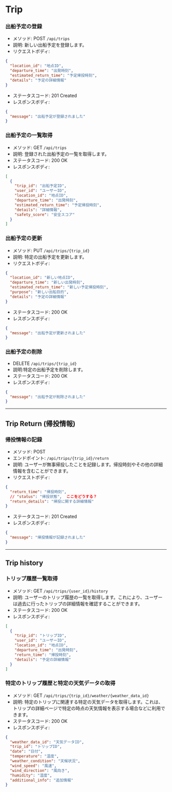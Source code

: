 # Trip

### 出船予定の登録
- メソッド: POST `/api/trips`
- 説明: 新しい出船予定を登録します。
- リクエストボディ:
```json
{
  "location_id": "地点ID",
  "departure_time": "出発時刻",
  "estimated_return_time": "予定帰投時刻",
  "details": "予定の詳細情報"
}
```
- ステータスコード: 201 Created
- レスポンスボディ:
```json
{
  "message": "出船予定が登録されました"
}
```

### 出船予定の一覧取得
- メソッド: GET `/api/trips`
- 説明: 登録された出船予定の一覧を取得します。
- ステータスコード: 200 OK
- レスポンスボディ:
```json
[
  {
    "trip_id": "出船予定ID",
    "user_id": "ユーザーID",
    "location_id": "地点ID",
    "departure_time": "出発時刻",
    "estimated_return_time": "予定帰投時刻",
    "details": "詳細情報",
    "safety_score": "安全スコア"
  }
]
```

### 出船予定の更新
- メソッド: PUT `/api/trips/{trip_id}`
- 説明: 特定の出船予定を更新します。
- リクエストボディ:
```json
{
  "location_id": "新しい地点ID",
  "departure_time": "新しい出発時刻",
  "estimated_return_time": "新しい予定帰投時刻",
  "purpose": "新しい出船目的",
  "details": "予定の詳細情報"
}
```
- ステータスコード: 200 OK
- レスポンスボディ:
```json
{
  "message": "出船予定が更新されました"
}
```

### 出船予定の削除
- DELETE `/api/trips/{trip_id}`
- 説明:特定の出船予定を削除します。
- ステータスコード: 200 OK
- レスポンスボディ:
```json
{
  "message": "出船予定が削除されました"
}
```
---

## Trip Return (帰投情報)

### 帰投情報の記録
- メソッド: POST
- エンドポイント: `/api/trips/{trip_id}/return`
- 説明: ユーザーが無事帰投したことを記録します。帰投時刻やその他の詳細情報を含むことができます。
- リクエストボディ:
```json
{
  "return_time": "帰投時刻",
  // "status": "帰投状態",  ここをどうする？
  "return_details": "帰投に関する詳細情報"
}
```
- ステータスコード: 201 Created
- レスポンスボディ:
```json
{
  "message": "帰投情報が記録されました"
}
```

---

## Trip history
### トリップ履歴一覧取得
- メソッド: GET `/api/trips/{user_id}/history`
- 説明: ユーザーのトリップ履歴の一覧を取得します。これにより、ユーザーは過去に行ったトリップの詳細情報を確認することができます。
- ステータスコード: 200 OK
- レスポンスボディ:
```json
[
  {
    "trip_id": "トリップID",
    "user_id": "ユーザーID",
    "location_id": "地点ID",
    "departure_time": "出発時刻",
    "return_time": "帰投時刻",
    "details": "予定の詳細情報"
  }
]
```


### 特定のトリップ履歴と特定の天気データの取得
- メソッド: GET `/api/trips/{trip_id}/weather/{weather_data_id}`
- 説明: 特定のトリップに関連する特定の天気データを取得します。これは、トリップの詳細ページで特定の時点の天気情報を表示する場合などに利用できます。
- ステータスコード: 200 OK
- レスポンスボディ:
```json
{
  "weather_data_id": "天気データID",
  "trip_id": "トリップID",
  "date": "日付",
  "temperature": "温度",
  "weather_condition": "天候状況",
  "wind_speed": "風速",
  "wind_direction": "風向き",
  "humidity": "湿度",
  "additional_info": "追加情報"
}
```

